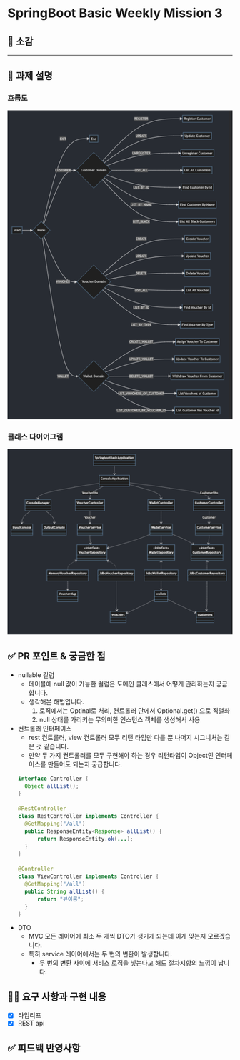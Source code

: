 
# **SpringBoot Basic Weekly Mission 3**


## 🔖 소감

<hr>

## **📌 과제 설명**

### **흐름도**
![흐름도.png](%ED%9D%90%EB%A6%84%EB%8F%84.png)

### **클래스 다이어그램**
![클래스다이어그램.png](%ED%81%B4%EB%9E%98%EC%8A%A4%EB%8B%A4%EC%9D%B4%EC%96%B4%EA%B7%B8%EB%9E%A8.png)

## **✅ PR 포인트 & 궁금한 점**

- nullable 컬럼
  - 테이블에 null 값이 가능한 컬럼은 도메인 클래스에서 어떻게 관리하는지 궁금합니다.
  - 생각해본 해법입니다.
    1. 로직에서는 Optinal로 처리, 컨트롤러 단에서 Optional.get() 으로 직렬화
    2. null 상태를 가리키는 무의미한 인스턴스 객체를 생성해서 사용
- 컨트롤러 인터페이스
  - rest 컨트롤러, view 컨트롤러 모두 리턴 타입만 다를 뿐 나머지 시그니처는 같은 것 같습니다.
  - 만약 두 가지 컨트롤러를 모두 구현해야 하는 경우 리턴타입이 Object인 인터페이스를 만들어도 되는지 궁급합니다.
  ```java
  interface Controller {
    Object allList();
  }
  
  @RestController
  class RestController implements Controller {
    @GetMapping("/all")
    public ResponseEntity<Response> allList() {
        return ResponseEntity.ok(...);
    }
  }
  
  @Controller
  class ViewController implements Controller {
    @GetMapping("/all")
    public String allList() {
        return "뷰이름";
    }
  }
  ```
- DTO
  - MVC 모든 레이어에 최소 두 개씩 DTO가 생기게 되는데 이게 맞는지 모르겠습니다.
  - 특히 service 레이어에서는 두 번의 변환이 발생합니다.
    - 두 번의 변환 사이에 서비스 로직을 넣는다고 해도 절차지향의 느낌이 납니다.

## **👩‍💻 요구 사항과 구현 내용**

- [x] 타임리프
- [x] REST api

## **✅ 피드백 반영사항**
